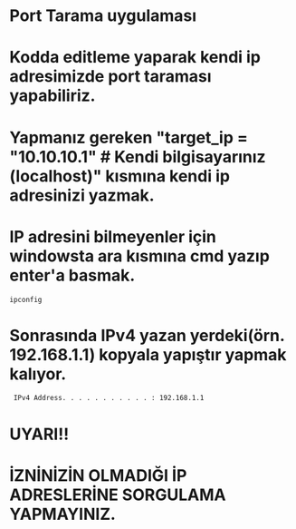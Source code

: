 # Port Tarama uygulaması 
# Kodda editleme yaparak kendi ip adresimizde port taraması yapabiliriz.
# Yapmanız gereken "target_ip = "10.10.10.1" # Kendi bilgisayarınız (localhost)" kısmına kendi ip adresinizi yazmak.
# IP adresini bilmeyenler için windowsta ara kısmına cmd yazıp enter'a basmak.
    ipconfig
# Sonrasında IPv4 yazan yerdeki(örn. 192.168.1.1) kopyala yapıştır yapmak kalıyor.
     IPv4 Address. . . . . . . . . . . : 192.168.1.1
# UYARI!! 
# İZNİNİZİN OLMADIĞI İP ADRESLERİNE SORGULAMA YAPMAYINIZ.
    











